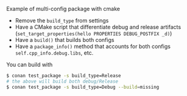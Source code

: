 Example of multi-config package with cmake

- Remove the ``build_type`` from settings
- Have a CMake script that differentiate debug and release artifacts (``set_target_properties(hello PROPERTIES DEBUG_POSTFIX _d)``)
- Have a ``build()`` that builds both configs
- Have a ``package_info()`` method that accounts for both configs ``self.cpp_info.debug.libs``, etc.


You can build with

```bash
$ conan test_package -s build_type=Release
# the above will build both debug/Release
$ conan test_package -s build_type=Debug --build=missing
```

